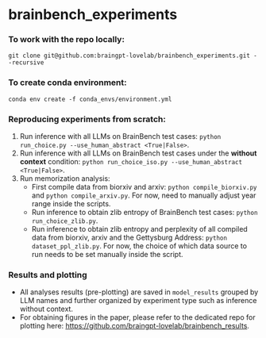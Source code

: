 # brainbench_experiments

### To work with the repo locally:
```
git clone git@github.com:braingpt-lovelab/brainbench_experiments.git --recursive
```
### To create conda environment:
```
conda env create -f conda_envs/environment.yml
```

### Reproducing experiments from scratch:
1. Run inference with all LLMs on BrainBench test cases: `python run_choice.py --use_human_abstract <True|False>`.
2. Run inference with all LLMs on BrainBench test cases under the **without context** condition: `python run_choice_iso.py --use_human_abstract <True|False>`.
3. Run memorization analysis:
    * First compile data from biorxiv and arxiv: `python compile_biorxiv.py` and `python compile_arxiv.py`. For now, need to manually adjust year range inside the scripts.
    * Run inference to obtain zlib entropy of BrainBench test cases: `python run_choice_zlib.py`.
    * Run inference to obtain zlib entropy and perplexity of all compiled data from biorxiv, arxiv and the Gettysburg Address: `python dataset_ppl_zlib.py`. For now, the choice of which data source to run needs to be set manually inside the script.

### Results and plotting
* All analyses results (pre-plotting) are saved in `model_results` grouped by LLM names and further organized by experiment type such as inference without context.
* For obtaining figures in the paper, please refer to the dedicated repo for plotting here: https://github.com/braingpt-lovelab/brainbench_results.
